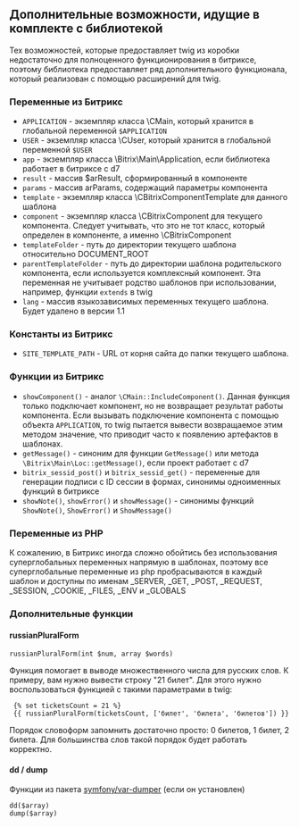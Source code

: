 ## Дополнительные возможности, идущие в комплекте с библиотекой

Тех возможностей, которые предоставляет twig из коробки недостаточно для полноценного функционирования в битриксе, поэтому библиотека предоставляет ряд дополнительного функционала, который реализован с помощью расширений для twig.

### Переменные из Битрикс

* `APPLICATION` - экземпляр класса \CMain, который хранится в глобальной переменной `$APPLICATION`
* `USER` - экземпляр класса \CUser, который хранится в глобальной переменной `$USER`
* `app` - экземпляр класса \Bitrix\Main\Application, если библиотека работает в битриксе с d7
* `result` - массив $arResult, сформированный в компоненте
* `params` - массив arParams, содержащий параметры компонента
* `template` - экземпляр класса \CBitrixComponentTemplate для данного шаблона
* `component` - экземпляр класса \CBitrixComponent для текущего компонента. Следует учитывать, что это не тот класс, который определен в компоненте, а именно \CBitrixComponent
* `templateFolder` - путь до директории текущего шаблона относительно DOCUMENT_ROOT
* `parentTemplateFolder` - путь до директории шаблона родительского компонента, если используется комплексный компонент. Эта переменная не учитывает родство шаблонов при использовании, например, функции `extends` в twig
* `lang` - массив языкозависимых переменных текущего шаблона. Будет удалено в версии 1.1

### Константы из Битрикс

* `SITE_TEMPLATE_PATH` - URL от корня сайта до папки текущего шаблона.

### Функции из Битрикс

* `showComponent()` - аналог `\CMain::IncludeComponent()`. Данная функция только подключает компонент, но не возвращает результат работы компонента. Если вызывать подключение компонента с помощью объекта `APPLICATION`, то twig пытается вывести возвращаемое этим методом значение, что приводит часто к появлению артефактов в шаблонах.
* `getMessage()` - синоним для функции `GetMessage()` или метода `\Bitrix\Main\Loc::getMessage()`, если проект работает с d7
* `bitrix_sessid_post()` и `bitrix_sessid_get()` - переменные для генерации подписи с ID сессии в формах, синонимы одноименных функций в битриксе
* `showNote()`, `showError()` и `showMessage()` - синонимы функций `ShowNote()`, `ShowError()` и `ShowMessage()` 

### Переменные из PHP

К сожалению, в Битрикс иногда сложно обойтись без использования суперглобальных переменных напрямую в шаблонах, поэтому все суперглобальные переменные из php пробрасываются в каждый шаблон и доступны по именам _SERVER, _GET, _POST, _REQUEST, _SESSION, _COOKIE, _FILES, _ENV и _GLOBALS

### Дополнительные функции

#### russianPluralForm

`russianPluralForm(int $num, array $words)`

Функция помогает в выводе множественного числа для русских слов. К примеру, вам нужно вывести строку "21 билет". Для этого нужно воспользоваться функцией с такими параметрами в twig:

```twig
 {% set ticketsCount = 21 %}
 {{ russianPluralForm(ticketsCount, ['билет', 'билета', 'билетов']) }}
```

Порядок словоформ запомнить достаточно просто: 0 билетов, 1 билет, 2 билета. Для большинства слов такой порядок будет работать корректно.

#### dd / dump

Функции из пакета  [symfony/var-dumper](https://github.com/symfony/var-dumper) (если он установлен)

```twig
dd($array)
dump($array)
```

